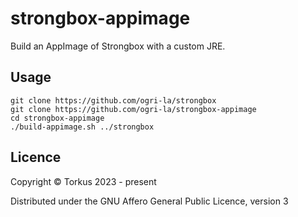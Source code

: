 # strongbox-appimage

Build an AppImage of Strongbox with a custom JRE.

## Usage

    git clone https://github.com/ogri-la/strongbox
    git clone https://github.com/ogri-la/strongbox-appimage
    cd strongbox-appimage
    ./build-appimage.sh ../strongbox

## Licence

Copyright © Torkus 2023 - present

Distributed under the GNU Affero General Public Licence, version 3
